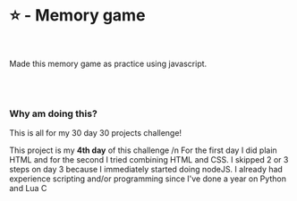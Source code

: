 <h1>⭐ - Memory game</h1>
<br>
<p>Made this memory game as practice using javascript.</p>
<br>
<br>
<h3><b>Why am doing this?</b></h3><p>This is all for my 30 day 30 projects challenge!</p>
<p>This project is my <b>4th day</b> of this challenge /n For the first day I did plain HTML and for the second I tried combining HTML and CSS. I skipped 2 or 3 steps on day 3 because I immediately started doing nodeJS. I already had experience scripting and/or programming since I've done a year on Python and Lua C</p>
